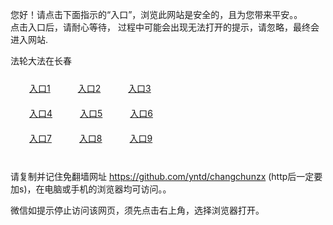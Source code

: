 您好！请点击下面指示的“入口”，浏览此网站是安全的，且为您带来平安。。 <br/>
点击入口后，请耐心等待， 过程中可能会出现无法打开的提示，请忽略，最终会进入网站. </br>

法轮大法在长春<br/>
<div style="padding:10px"><a style="margin:20px" target="_blank" href="https://d2iey289h1jr85.cloudfront.net/2Qpsp?gstldhz" id="ccLink1" rel="nofollow">入口1</a> <a target="_blank" style="margin:20px" href="https://d2fr8dsjtfbe15.cloudfront.net/2Qpsp?tdgxufxh" id="ccLink2" rel="nofollow">入口2</a> <a style="margin:20px" target="_blank" href="https://d2p0q2insh1a2c.cloudfront.net/2Qpsp?mxbiumcp" id="ccLink3" rel="nofollow">入口3</a></div>

<div style="padding:10px" ><a style="margin:20px" target="_blank" href="https://d2iey289h1jr85.cloudfront.net/2Qpsp?gstldhz" id="ccLink4" rel="nofollow">入口4</a> <a style="margin:20px" href="https://d2fr8dsjtfbe15.cloudfront.net/2Qpsp?tdgxufxh" target="_blank" id="ccLink5" rel="nofollow">入口5</a> <a style="margin:20px" href="https://d2p0q2insh1a2c.cloudfront.net/2Qpsp?mxbiumcp" target="_blank" id="ccLink6" rel="nofollow">入口6</a></div>

<div style="padding:10px"><a style="margin:20px" target="_blank" href="https://d2iey289h1jr85.cloudfront.net/2Qpsp?gstldhz" id="ccLink7" rel="nofollow">入口7</a> <a style="margin:20px" href="https://d2fr8dsjtfbe15.cloudfront.net/2Qpsp?tdgxufxh" target="_blank" id="ccLink8" rel="nofollow">入口8</a> <a style="margin:20px" target="_blank" href="https://d2p0q2insh1a2c.cloudfront.net/2Qpsp?mxbiumcp" id="ccLink9" rel="nofollow">入口9</a></div>

<br/>



请复制并记住免翻墙网址 https://github.com/yntd/changchunzx (http后一定要加s)，在电脑或手机的浏览器均可访问。。<br/>

微信如提示停止访问该网页，须先点击右上角，选择浏览器打开。
